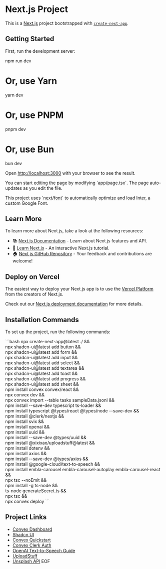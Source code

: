 # Next.js Project

This is a [Next.js](https://nextjs.org/) project bootstrapped with [`create-next-app`](https://github.com/vercel/next.js/tree/canary/packages/create-next-app).

## Getting Started

First, run the development server:

npm run dev

# Or, use Yarn
yarn dev

# Or, use PNPM
pnpm dev

# Or, use Bun
bun dev

Open [http://localhost:3000](http://localhost:3000) with your browser to see the result.

You can start editing the page by modifying \`app/page.tsx\`. The page auto-updates as you edit the file.

This project uses [\`next/font\`](https://nextjs.org/docs/basic-features/font-optimization) to automatically optimize and load Inter, a custom Google Font.

## Learn More

To learn more about Next.js, take a look at the following resources:

- 📚 [Next.js Documentation](https://nextjs.org/docs) - Learn about Next.js features and API.
- 🧩 [Learn Next.js](https://nextjs.org/learn) - An interactive Next.js tutorial.
- 🏠 [Next.js GitHub Repository](https://github.com/vercel/next.js/) - Your feedback and contributions are welcome!

## Deploy on Vercel

The easiest way to deploy your Next.js app is to use the [Vercel Platform](https://vercel.com/new?utm_medium=default-template&filter=next.js&utm_source=create-next-app&utm_campaign=create-next-app-readme) from the creators of Next.js.

Check out our [Next.js deployment documentation](https://nextjs.org/docs/deployment) for more details.

## Installation Commands

To set up the project, run the following commands:

\`\`\`bash
npx create-next-app@latest ./ && \
npx shadcn-ui@latest add button && \
npx shadcn-ui@latest add form && \
npx shadcn-ui@latest add input && \
npx shadcn-ui@latest add select && \
npx shadcn-ui@latest add textarea && \
npx shadcn-ui@latest add toast && \
npx shadcn-ui@latest add progress && \
npx shadcn-ui@latest add sheet && \
npm install convex convex/react && \
npx convex dev && \
npx convex import --table tasks sampleData.jsonl && \
npm install --save-dev typescript ts-loader && \
npm install typescript @types/react @types/node --save-dev && \
npm install @clerk/nextjs && \
npm install svix && \
npm install openai && \
npm install uuid && \
npm install --save-dev @types/uuid && \
npm install @xixixao/uploadstuff@latest && \
npm install dotenv && \
npm install axios && \
npm install --save-dev @types/axios && \
npm install @google-cloud/text-to-speech && \
npm install embla-carousel embla-carousel-autoplay embla-carousel-react && \
npx tsc --noEmit && \
npm install -g ts-node && \
ts-node generateSecret.ts && \
npx tsc && \
npx convex deploy
\`\`\`

## Project Links

- [Convex Dashboard](https://dashboard.convex.dev/)
- [Shadcn UI](https://ui.shadcn.com/)
- [Convex Quickstart](https://docs.convex.dev/quickstart/nextjs)
- [Convex Clerk Auth](https://docs.convex.dev/auth/clerk)
- [OpenAI Text-to-Speech Guide](https://platform.openai.com/docs/guides/text-to-speech)
- [UploadStuff](https://uploadstuff.dev/introduction)
- [Unsplash API](https://unsplash.com/oauth/applications/637747)
EOF
